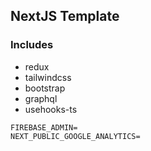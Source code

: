 ## NextJS Template
### Includes
- redux
- tailwindcss
- bootstrap
- graphql
- usehooks-ts

```.env
FIREBASE_ADMIN=
NEXT_PUBLIC_GOOGLE_ANALYTICS=
```
